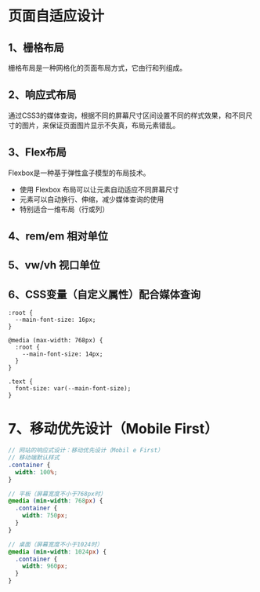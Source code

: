# 页面自适应设计

## 1、栅格布局

栅格布局是一种网格化的页面布局方式，它由行和列组成。

## 2、响应式布局

通过CSS3的媒体查询，根据不同的屏幕尺寸区间设置不同的样式效果，和不同尺寸的图片，来保证页面图片显示不失真，布局元素错乱。

## 3、Flex布局

Flexbox是一种基于弹性盒子模型的布局技术。

* 使用 Flexbox 布局可以让元素自动适应不同屏幕尺寸
* 元素可以自动换行、伸缩，减少媒体查询的使用
* 特别适合一维布局（行或列）

## 4、rem/em 相对单位

## 5、vw/vh 视口单位

## 6、CSS变量（自定义属性）配合媒体查询

```
:root {
  --main-font-size: 16px;
}

@media (max-width: 768px) {
  :root {
    --main-font-size: 14px;
  }
}

.text {
  font-size: var(--main-font-size);
}
```

# 7、移动优先设计（Mobile First）

```scss
// 网站的响应式设计：移动优先设计（Mobil e First）
// 移动端默认样式
.container {
  width: 100%;
}

// 平板（屏幕宽度不小于768px时）
@media (min-width: 768px) {
  .container {
    width: 750px;
  }
}

// 桌面（屏幕宽度不小于1024时）
@media (min-width: 1024px) {
  .container {
    width: 960px;
  }
}
```